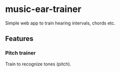 # music-ear-trainer

Simple web app to train hearing intervals, chords etc.

## Features

### Pitch trainer

Train to recognize tones (pitch).
